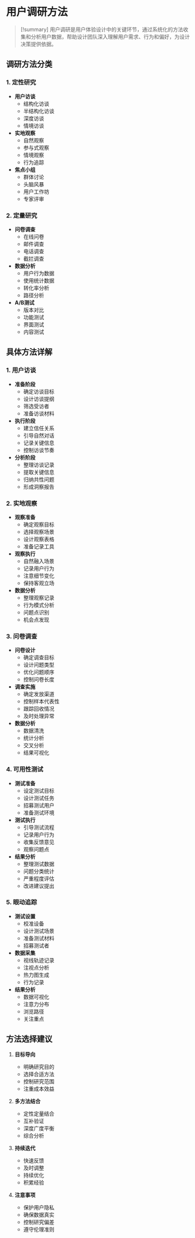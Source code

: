 # 用户调研方法

> [!summary] 用户调研是用户体验设计中的关键环节，通过系统化的方法收集和分析用户数据，帮助设计团队深入理解用户需求、行为和偏好，为设计决策提供依据。

## 调研方法分类

### 1. 定性研究
- **用户访谈**
  - 结构化访谈
  - 半结构化访谈
  - 深度访谈
  - 情境访谈
- **实地观察**
  - 自然观察
  - 参与式观察
  - 情境观察
  - 行为追踪
- **焦点小组**
  - 群体讨论
  - 头脑风暴
  - 用户工作坊
  - 专家评审

### 2. 定量研究
- **问卷调查**
  - 在线问卷
  - 邮件调查
  - 电话调查
  - 截拦调查
- **数据分析**
  - 用户行为数据
  - 使用统计数据
  - 转化率分析
  - 路径分析
- **A/B测试**
  - 版本对比
  - 功能测试
  - 界面测试
  - 内容测试

## 具体方法详解

### 1. 用户访谈
- **准备阶段**
  - 确定访谈目标
  - 设计访谈提纲
  - 筛选受访者
  - 准备访谈材料
- **执行阶段**
  - 建立信任关系
  - 引导自然对话
  - 记录关键信息
  - 控制访谈节奏
- **分析阶段**
  - 整理访谈记录
  - 提取关键信息
  - 归纳共性问题
  - 形成洞察报告

### 2. 实地观察
- **观察准备**
  - 确定观察目标
  - 选择观察场景
  - 设计观察表格
  - 准备记录工具
- **观察执行**
  - 自然融入场景
  - 记录用户行为
  - 注意细节变化
  - 保持客观立场
- **数据分析**
  - 整理观察记录
  - 行为模式分析
  - 问题点识别
  - 机会点发现

### 3. 问卷调查
- **问卷设计**
  - 确定调查目标
  - 设计问题类型
  - 优化问题顺序
  - 控制问卷长度
- **调查实施**
  - 确定发放渠道
  - 控制样本代表性
  - 跟踪回收情况
  - 及时处理异常
- **数据分析**
  - 数据清洗
  - 统计分析
  - 交叉分析
  - 结果可视化

### 4. 可用性测试
- **测试准备**
  - 设定测试目标
  - 设计测试任务
  - 招募测试用户
  - 准备测试环境
- **测试执行**
  - 引导测试流程
  - 记录用户行为
  - 收集反馈意见
  - 观察问题点
- **结果分析**
  - 整理测试数据
  - 问题分类统计
  - 严重程度评估
  - 改进建议提出

### 5. 眼动追踪
- **测试设置**
  - 校准设备
  - 设计测试场景
  - 准备测试材料
  - 招募测试者
- **数据采集**
  - 视线轨迹记录
  - 注视点分析
  - 热力图生成
  - 行为记录
- **结果分析**
  - 数据可视化
  - 注意力分布
  - 浏览路径
  - 关注重点

## 方法选择建议

1. **目标导向**
   - 明确研究目的
   - 选择合适方法
   - 控制研究范围
   - 注重成本效益

2. **多方法结合**
   - 定性定量结合
   - 互补验证
   - 深度广度平衡
   - 综合分析

3. **持续迭代**
   - 快速反馈
   - 及时调整
   - 持续优化
   - 积累经验

4. **注意事项**
   - 保护用户隐私
   - 确保数据真实
   - 控制研究偏差
   - 遵守伦理准则 